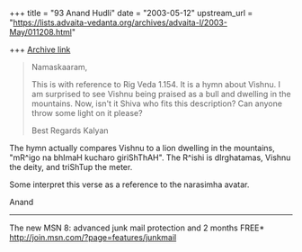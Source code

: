 +++
title = "93 Anand Hudli"
date = "2003-05-12"
upstream_url = "https://lists.advaita-vedanta.org/archives/advaita-l/2003-May/011208.html"

+++
[Archive link](https://lists.advaita-vedanta.org/archives/advaita-l/2003-May/011208.html)




>Namaskaaram,
>
>This is with reference to Rig Veda 1.154. It is a hymn about Vishnu. I am
>surprised to see Vishnu being praised as a bull and dwelling in the
>mountains. Now, isn't it Shiva who fits this description? Can anyone throw
>some light on it please?
>
>Best Regards
>Kalyan
>

The hymn actually compares Vishnu to a lion dwelling in the mountains, 
"mR^igo na bhImaH kucharo
giriShThAH". The R^ishi is dIrghatamas, Vishnu the deity, and triShTup the 
meter.

Some interpret this verse as a reference to the narasimha avatar.

Anand

_________________________________________________________________
The new MSN 8: advanced junk mail protection and 2 months FREE*  
http://join.msn.com/?page=features/junkmail

